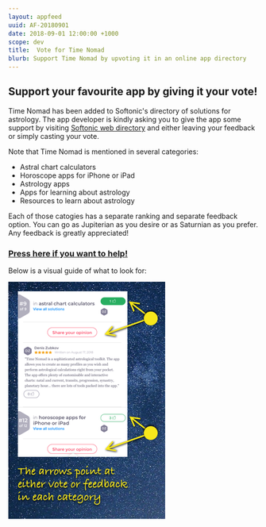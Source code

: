 ```yaml
---
layout: appfeed
uuid: AF-20180901
date: 2018-09-01 12:00:00 +1000
scope: dev
title:  Vote for Time Nomad
blurb: Support Time Nomad by upvoting it in an online app directory
---
```


## Support your favourite app by giving it your vote!

Time Nomad has been added to Softonic's directory of solutions for astrology. The app developer is kindly asking you to give the app some support by visiting [Softonic web directory](http://tiny.cc/nu4exy) and either leaving your feedback or simply casting your vote.

Note that Time Nomad is mentioned in several categories:

* Astral chart calculators
* Horoscope apps for iPhone or iPad
* Astrology apps
* Apps for learning about astrology
* Resources to learn about astrology

Each of those catogies has a separate ranking and separate feedback option. You can go as Jupiterian as you desire or as Saturnian as you prefer. Any feedback is greatly appreciated!

### [Press here if you want to help!](http://tiny.cc/nu4exy)

Below is a visual guide of what to look for:

![Time Nomad app profile page](/images/appfeed/tn-appfeed-softonic-review.png "Time Nomad app profile page")
